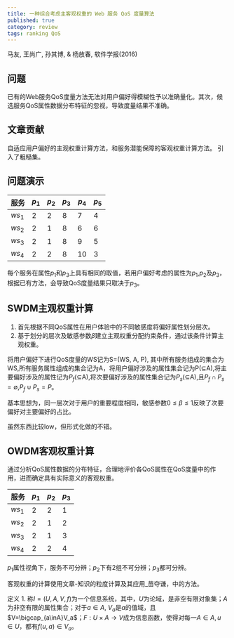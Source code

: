 ```yaml
---
title: 一种综合考虑主客观权重的 Web 服务 QoS 度量算法
published: true
category: review
tags: ranking QoS
---
```

马友, 王尚广, 孙其博, & 杨放春, 软件学报(2016)

## 问题
已有的Web服务QoS度量方法无法对用户偏好得模糊性予以准确量化。其次，候选服务QoS属性数据分布特征的忽视，导致度量结果不准确。

## 文章贡献

自适应用户偏好的主观权重计算方法，和服务潜能保障的客观权重计算方法。
引入了粗糙集。

## 问题演示

服务|$p_1$|$p_2$|$p_3$|$p_4$|$p_5$
-|-|-|-|-|-
$ws_1$|2|2|8|7|4
$ws_2$|2|1|8|6|6
$ws_3$|2|1|8|9|5
$ws_4$|2|2|8|10|3

每个服务在属性$p_1$和$p_3$上具有相同的取值，若用户偏好考虑的属性为$p_1$,$p_2$及$p_3$，根据已有方法，会导致QoS度量结果只取决于$p_3$。


## SWDM主观权重计算

1. 首先根据不同QoS属性在用户体验中的不同敏感度将偏好属性划分层次。
2. 基于划分的层次及敏感参数$\beta$建立主观权重分配约束条件，通过该条件计算主观权重。

将用户偏好下进行QoS度量的WS记为S=(WS, A, P), 其中所有服务组成的集合为WS,所有服务属性组成的集合记为A，将用户偏好涉及的属性集合记为P($\subseteq$A),将主要偏好涉及的属性记为$P_f$($\subseteq$A),将次要偏好涉及的属性集合记为$P_s$($\subseteq$A),且$P_f\cap P_s=\emptyset$,$P_f\cup P_s=P$。


基本思想为，同一层次对于用户的重要程度相同，敏感参数$0\leq\beta\leq 1$反映了次要偏好对主要偏好的占比。

虽然东西比较low，但形式化做的不错。

## OWDM客观权重计算

通过分析QoS属性数据的分布特征，合理地评价各QoS属性在QoS度量中的作用，进而确定具有实际意义的客观权重。

服务|$p_1$|$p_2$|$p_3$
-|-|-|-
$ws_1$|2|2|1
$ws_2$|2|1|2
$ws_3$|2|1|3
$ws_4$|2|2|4

$p_1$属性视角下，服务不可分辨；$p_2$下有2组不可分辨；$p_3$都可分辨。

客观权重的计算使用文章-知识的粒度计算及其应用_苗夺谦，中的方法。

定义 1. 称$I=(U,A,V,f)$为一个信息系统，其中，$U$为论域，是非空有限对象集；$A$为非空有限的属性集合；对于$a\in A$, $V_a$是$a$的值域，且$V=\bigcap_{a\inA}V_a$；$F:U\times A\to V$成为信息函数，使得对每一$A\in A, u\in U$，都有$f(u,a)\in V_a$。
